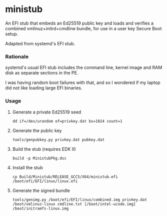 # ministub

An EFI stub that embeds an Ed25519 public key and loads and verifies a combined
vmlinuz+initrd+cmdline bundle, for use in a user key Secure Boot setup.

Adapted from systemd's EFI stub.

### Rationale

systemd's usual EFI stub includes the command line, kernel image and RAM disk as
separate sections in the PE.

I was having random boot failures with that, and so I wondered if my laptop
did not like loading large EFI binaries.

### Usage

1. Generate a private Ed25519 seed


   ```
   dd if=/dev/urandom of=privkey.dat bs=1024 count=1
   ```

2. Generate the public key


   ```
   tools/genpubkey.py privkey.dat pubkey.dat
   ```

3. Build the stub (requires EDK II)


   ```
   build -p MinistubPkg.dsc
   ```

4. Install the stub


   ```
   cp Build/Ministub/RELEASE_GCC5/X64/ministub.efi /boot/efi/EFI/linux/linux.efi
   ```

5. Generate the signed bundle

   ```
   tools/genimg.py /boot/efi/EFI/linux/combined.img privkey.dat /boot/vmlinuz-linux cmdline.txt [/boot/intel-ucode.img] /boot/initramfs-linux.img
   ```
